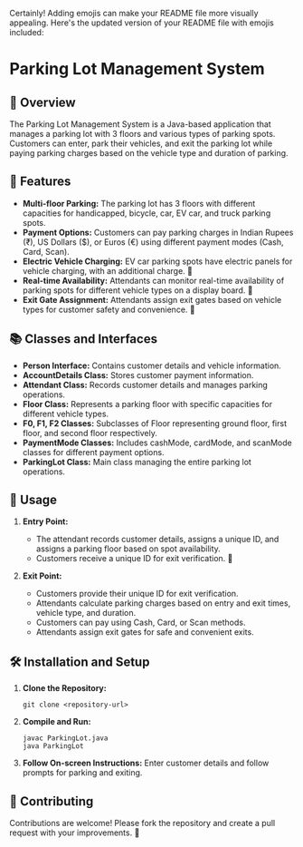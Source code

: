 Certainly! Adding emojis can make your README file more visually appealing. Here's the updated version of your README file with emojis included:

# Parking Lot Management System

## 🚗 Overview

The Parking Lot Management System is a Java-based application that manages a parking lot with 3 floors and various types of parking spots. Customers can enter, park their vehicles, and exit the parking lot while paying parking charges based on the vehicle type and duration of parking.

## 🌟 Features

- **Multi-floor Parking:** The parking lot has 3 floors with different capacities for handicapped, bicycle, car, EV car, and truck parking spots.
- **Payment Options:** Customers can pay parking charges in Indian Rupees (₹), US Dollars ($), or Euros (€) using different payment modes (Cash, Card, Scan).
- **Electric Vehicle Charging:** EV car parking spots have electric panels for vehicle charging, with an additional charge. 🔌
- **Real-time Availability:** Attendants can monitor real-time availability of parking spots for different vehicle types on a display board. 🚥
- **Exit Gate Assignment:** Attendants assign exit gates based on vehicle types for customer safety and convenience. 🚪

## 📚 Classes and Interfaces

- **Person Interface:** Contains customer details and vehicle information.
- **AccountDetails Class:** Stores customer payment information.
- **Attendant Class:** Records customer details and manages parking operations.
- **Floor Class:** Represents a parking floor with specific capacities for different vehicle types.
- **F0, F1, F2 Classes:** Subclasses of Floor representing ground floor, first floor, and second floor respectively.
- **PaymentMode Classes:** Includes cashMode, cardMode, and scanMode classes for different payment options.
- **ParkingLot Class:** Main class managing the entire parking lot operations.

## 🚀 Usage

1. **Entry Point:**
   - The attendant records customer details, assigns a unique ID, and assigns a parking floor based on spot availability.
   - Customers receive a unique ID for exit verification. 🔑

2. **Exit Point:**
   - Customers provide their unique ID for exit verification.
   - Attendants calculate parking charges based on entry and exit times, vehicle type, and duration.
   - Customers can pay using Cash, Card, or Scan methods.
   - Attendants assign exit gates for safe and convenient exits.

## 🛠️ Installation and Setup

1. **Clone the Repository:**
   ```
   git clone <repository-url>
   ```

2. **Compile and Run:**
   ```
   javac ParkingLot.java
   java ParkingLot
   ```

3. **Follow On-screen Instructions:** Enter customer details and follow prompts for parking and exiting.

## 🤝 Contributing

Contributions are welcome! Please fork the repository and create a pull request with your improvements. 🙌
